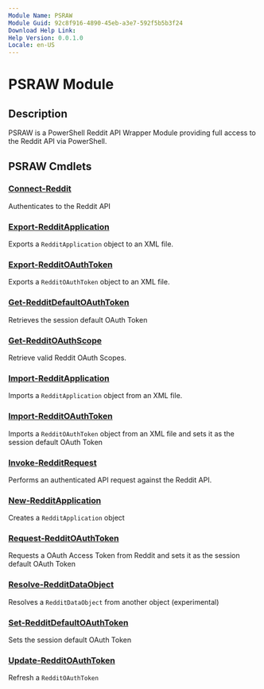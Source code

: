 ```yaml
---
Module Name: PSRAW
Module Guid: 92c8f916-4890-45eb-a3e7-592f5b5b3f24
Download Help Link: 
Help Version: 0.0.1.0
Locale: en-US
---
```


# PSRAW Module
## Description
PSRAW is a PowerShell Reddit API Wrapper Module providing full access to the Reddit API via PowerShell.

## PSRAW Cmdlets
### [Connect-Reddit](Connect-Reddit.md)
Authenticates to the Reddit API

### [Export-RedditApplication](Export-RedditApplication.md)
Exports a `RedditApplication` object to an XML file.

### [Export-RedditOAuthToken](Export-RedditOAuthToken.md)
Exports a `RedditOAuthToken` object to an XML file.

### [Get-RedditDefaultOAuthToken](Get-RedditDefaultOAuthToken.md)
Retrieves the session default OAuth Token

### [Get-RedditOAuthScope](Get-RedditOAuthScope.md)
Retrieve valid Reddit OAuth Scopes.

### [Import-RedditApplication](Import-RedditApplication.md)
Imports a `RedditApplication` object from an XML file.

### [Import-RedditOAuthToken](Import-RedditOAuthToken.md)
Imports a `RedditOAuthToken` object from an XML file and sets it as the session default OAuth Token

### [Invoke-RedditRequest](Invoke-RedditRequest.md)
Performs an authenticated API request against the Reddit API.

### [New-RedditApplication](New-RedditApplication.md)
Creates a `RedditApplication` object

### [Request-RedditOAuthToken](Request-RedditOAuthToken.md)
Requests a OAuth Access Token from Reddit and sets it as the session default OAuth Token

### [Resolve-RedditDataObject](Resolve-RedditDataObject.md)
Resolves a `RedditDataObject` from another object (experimental)

### [Set-RedditDefaultOAuthToken](Set-RedditDefaultOAuthToken.md)
Sets the session default OAuth Token

### [Update-RedditOAuthToken](Update-RedditOAuthToken.md)
Refresh a `RedditOAuthToken`

